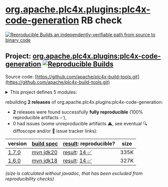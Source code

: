 [org.apache.plc4x.plugins:plc4x-code-generation](https://central.sonatype.com/artifact/org.apache.plc4x.plugins/plc4x-code-generation/versions) RB check
=======

[![Reproducible Builds](https://reproducible-builds.org/images/logos/rb.svg) an independently-verifiable path from source to binary code](https://reproducible-builds.org/)

## Project: [org.apache.plc4x.plugins:plc4x-code-generation](https://central.sonatype.com/artifact/org.apache.plc4x.plugins/plc4x-code-generation/versions) [![Reproducible Builds](https://img.shields.io/endpoint?url=https://raw.githubusercontent.com/jvm-repo-rebuild/reproducible-central/master/content/org/apache/plc4x/plc4x-code-generation/badge.json)](https://github.com/jvm-repo-rebuild/reproducible-central/blob/master/content/org/apache/plc4x/plc4x-code-generation/README.md)

Source code: [https://github.com/apache/plc4x-build-tools.git](https://github.com/apache/plc4x-build-tools.git)

<details><summary>This project defines 5 modules:</summary>

* [org.apache.plc4x.plugins:plc4x-code-generation](https://central.sonatype.com/artifact/org.apache.plc4x.plugins/plc4x-code-generation/overview)
* [org.apache.plc4x.plugins:plc4x-code-generation-language-base](https://central.sonatype.com/artifact/org.apache.plc4x.plugins/plc4x-code-generation-language-base/overview)
* [org.apache.plc4x.plugins:plc4x-code-generation-protocol-base](https://central.sonatype.com/artifact/org.apache.plc4x.plugins/plc4x-code-generation-protocol-base/overview)
* [org.apache.plc4x.plugins:plc4x-code-generation-types-base](https://central.sonatype.com/artifact/org.apache.plc4x.plugins/plc4x-code-generation-types-base/overview)
* [org.apache.plc4x.plugins:plc4x-maven-plugin](https://central.sonatype.com/artifact/org.apache.plc4x.plugins/plc4x-maven-plugin/overview)
</details>

rebuilding **2 releases** of org.apache.plc4x.plugins:plc4x-code-generation:
- **2** releases were found successfully **fully reproducible** (100% reproducible artifacts :white_check_mark:),
- 0 had issues (some unreproducible artifacts :warning:, see eventual :mag: diffoscope and/or :memo: issue tracker links):

| version | [build spec](/BUILDSPEC.md) | [result](https://reproducible-builds.org/docs/jvm/): reproducible? | size |
| -- | --------- | ------ | -- |
| [1.7.0](https://central.sonatype.com/artifact/org.apache.plc4x.plugins/plc4x-code-generation/1.7.0/pom) | [mvn jdk20](plc4x-code-generation-1.7.0.buildspec) | [result](plc4x-code-generation-1.7.0.buildinfo): [14 :white_check_mark: ](plc4x-code-generation-1.7.0.buildcompare) | 335K |
| [1.6.0](https://central.sonatype.com/artifact/org.apache.plc4x.plugins/plc4x-code-generation/1.6.0/pom) | [mvn jdk18](plc4x-code-generation-1.6.0.buildspec) | [result](plc4x-code-generation-1.6.0.buildinfo): [14 :white_check_mark: ](plc4x-code-generation-1.6.0.buildcompare) | 327K |

<i>(size is calculated without javadoc, that has been excluded from reproducibility checks)</i>
